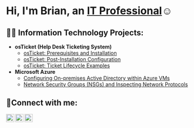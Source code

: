 <h1>Hi, I'm Brian, an <a href="https://linkedin.com/in/Brian">IT Professional</a>☺</h1>

<h2>👨‍💻 Information Technology Projects:</h2>

- <b>osTicket (Help Desk Ticketing System)</b>
  - [osTicket: Prerequisites and Installation](https://github.com/bbrown1823/osticket-prereqs)
  - [osTicket: Post-Installation Configuration](https://github.com/bbrown1823/post-install-config)
  - [osTicket: Ticket Lifecycle Examples](https://github.com/bbrown1823/Ticket-Life-Cycle.git  )
- <b>Microsoft Azure</b>
  - [Configuring On-premises Active Directory within Azure VMs](https://github.com/bbrown1823/configure-ad)
  - [Network Security Groups (NSGs) and Inspecting Network Protocols](https://github.com/osTicket-pre/azure-network-protocols)

<h2>🤳Connect with me:</h2>

[<img align="left" alt="Josh | Twitter" width="22px" src="https://cdn.jsdelivr.net/npm/simple-icons@v3/icons/twitter.svg" />][twitter]
[<img align="left" alt="Josh | LinkedIn" width="22px" src="https://www.linkedin.com/in/brian-brown-5855ba240/" />][linkedin]
[<img align="left" alt="Josh | Instagram" width="22px" src="https://cdn.jsdelivr.net/npm/simple-icons@v3/icons/instagram.svg" />][instagram]

[twitter]: https://twitter.com/Josh
[instagram]: https://www.instagram.com/Josh
[linkedin]: https://linkedin.com/in/Brian
<!--
**bbrown1823/bbrown1823** is a ✨ _special_ ✨ repository because its `README.md` (this file) appears on your GitHub profile.

Here are some ideas to get you started:

- 🔭 I’m currently working on ...
- 🌱 I’m currently learning ...
- 👯 I’m looking to collaborate on ...
- 🤔 I’m looking for help with ...
- 💬 Ask me about ...
- 📫 How to reach me: ...
- 😄 Pronouns: ...
- ⚡ Fun fact: ...
-->

